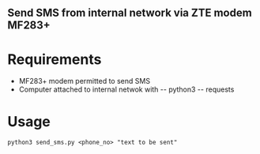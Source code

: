 ## Send SMS from internal network via ZTE modem MF283+

# Requirements

- MF283+ modem permitted to send SMS
- Computer attached to internal netwok with
  -- python3
  -- requests

# Usage

`python3 send_sms.py <phone_no> "text to be sent"`
